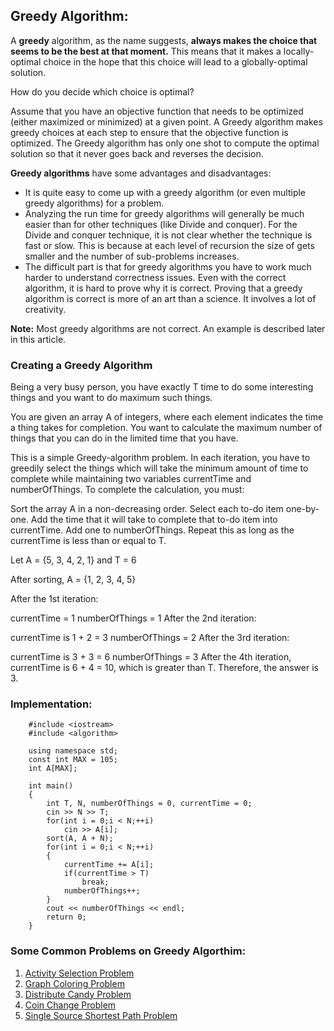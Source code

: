 
## Greedy Algorithm:

A **greedy** algorithm, as the name suggests, **always makes the choice that seems to be the best at that moment.** This means that it makes a locally-optimal choice in the hope that this choice will lead to a globally-optimal solution.

How do you decide which choice is optimal?

Assume that you have an objective function that needs to be optimized (either maximized or minimized) at a given point. A Greedy algorithm makes greedy choices at each step to ensure that the objective function is optimized. The Greedy algorithm has only one shot to compute the optimal solution so that it never goes back and reverses the decision.

**Greedy algorithms** have some advantages and disadvantages:

- It is quite easy to come up with a greedy algorithm (or even multiple greedy algorithms) for a problem.
- Analyzing the run time for greedy algorithms will generally be much easier than for other techniques (like Divide and conquer). For the Divide and conquer technique, it is not clear whether the technique is fast or slow. This is because at each level of recursion the size of gets smaller and the number of sub-problems increases.
- The difficult part is that for greedy algorithms you have to work much harder to understand correctness issues. Even with the correct algorithm, it is hard to prove why it is correct. Proving that a greedy algorithm is correct is more of an art than a science. It involves a lot of creativity.

**Note:** Most greedy algorithms are not correct. An example is described later in this article.

### Creating a Greedy Algorithm

Being a very busy person, you have exactly T time to do some interesting things and you want to do maximum such things.

You are given an array A of integers, where each element indicates the time a thing takes for completion. You want to calculate the maximum number of things that you can do in the limited time that you have.

This is a simple Greedy-algorithm problem. In each iteration, you have to greedily select the things which will take the minimum amount of time to complete while maintaining two variables currentTime and numberOfThings. To complete the calculation, you must:

Sort the array A in a non-decreasing order.
Select each to-do item one-by-one.
Add the time that it will take to complete that to-do item into currentTime.
Add one to numberOfThings.
Repeat this as long as the currentTime is less than or equal to T.

Let A = {5, 3, 4, 2, 1} and T = 6

After sorting, A = {1, 2, 3, 4, 5}

After the 1st iteration:

currentTime = 1
numberOfThings = 1
After the 2nd iteration:

currentTime is 1 + 2 = 3
numberOfThings = 2
After the 3rd iteration:

currentTime is 3 + 3 = 6
numberOfThings = 3
After the 4th iteration, currentTime is 6 + 4 = 10, which is greater than T. Therefore, the answer is 3.

### Implementation:
```
    #include <iostream>
    #include <algorithm>

    using namespace std;
    const int MAX = 105;
    int A[MAX];

    int main()
    {
        int T, N, numberOfThings = 0, currentTime = 0;
        cin >> N >> T;
        for(int i = 0;i < N;++i)
            cin >> A[i];
        sort(A, A + N);
        for(int i = 0;i < N;++i)
        {
            currentTime += A[i];
            if(currentTime > T)
                break;
            numberOfThings++;
        }
        cout << numberOfThings << endl;
        return 0;
    }
```

### Some Common Problems on Greedy Algorthim:

1. [Activity Selection Problem](https://www.geeksforgeeks.org/activity-selection-problem-greedy-algo-1/) <br>
2. [Graph Coloring Problem](https://www.techiedelight.com/greedy-coloring-graph/) <br>
3. [Distribute Candy Problem](https://www.interviewbit.com/problems/distribute-candy/) <br>
4. [Coin Change Problem](https://www.codesdope.com/course/algorithms-greedy-algorithm/) <br>
5. [Single Source Shortest Path Problem](https://www.techiedelight.com/single-source-shortest-paths-dijkstras-algorithm/)




